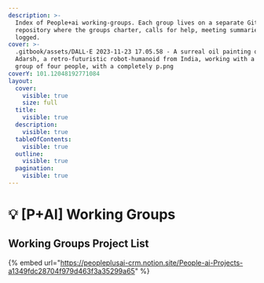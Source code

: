 ```yaml
---
description: >-
  Index of People+ai working-groups. Each group lives on a separate GitHub
  repository where the groups charter, calls for help, meeting summaries etc are
  logged.
cover: >-
  .gitbook/assets/DALL·E 2023-11-23 17.05.58 - A surreal oil painting of Chibi
  Adarsh, a retro-futuristic robot-humanoid from India, working with a diverse
  group of four people, with a completely p.png
coverY: 101.12048192771084
layout:
  cover:
    visible: true
    size: full
  title:
    visible: true
  description:
    visible: true
  tableOfContents:
    visible: true
  outline:
    visible: true
  pagination:
    visible: true
---
```


# 💡 \[P+AI] Working Groups

## Working Groups Project List

{% embed url="https://peopleplusai-crm.notion.site/People-ai-Projects-a1349fdc28704f979d463f3a35299a65" %}
